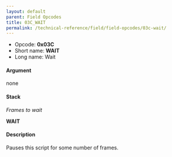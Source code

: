 ```yaml
---
layout: default
parent: Field Opcodes
title: 03C_WAIT
permalink: /technical-reference/field/field-opcodes/03c-wait/
---
```


-   Opcode: **0x03C**
-   Short name: **WAIT**
-   Long name: Wait

#### Argument

none

#### Stack

  
*Frames to wait*

**WAIT**

#### Description

Pauses this script for some number of frames.
